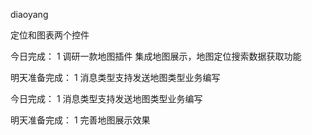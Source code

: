 

diaoyang

定位和图表两个控件

今日完成：
1 调研一款地图插件
集成地图展示，地图定位搜索数据获取功能


明天准备完成：
1 消息类型支持发送地图类型业务编写


今日完成：
1 消息类型支持发送地图类型业务编写

明天准备完成：
1 完善地图展示效果